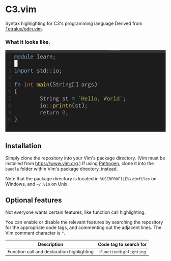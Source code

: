 # C3.vim
Syntax highlighting for C3's programming language
Derived from [Tetralux/odin.vim](https://github.com/Tetralux/odin.vim).

### What it looks like. 
![Screenshot](c3-preview.png)

## Installation

Simply clone the repository into your Vim's package directory. (Vim must be installed from https://www.vim.org.)
If using [Pathogen](https://github.com/tpope/vim-pathogen), clone it into the `bundle` folder within Vim's package directory, instead.

Note that the package directory is located in `%USERPROFILE%\vimfiles` on Windows,
and `~/.vim` on Unix.

## Optional features

Not everyone wants certain features, like function call highlighting.

You can enable or disable the relevant features by searching the repository for the appropriate code tags, and commenting out the adjacent lines.
The Vim comment character is `"`.

| Description                                | Code tag to search for  |
|--------------------------------------------|-------------------------|
| Function call and declaration highlighting | `:FunctionHighlighting` |
